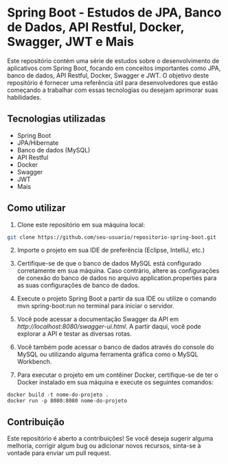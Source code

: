 # Spring Boot - Estudos de JPA, Banco de Dados, API Restful, Docker, Swagger, JWT e Mais

Este repositório contém uma série de estudos sobre o desenvolvimento de aplicativos com Spring Boot, focando em conceitos importantes como JPA, banco de dados, API Restful, Docker, Swagger e JWT. O objetivo deste repositório é fornecer uma referência útil para desenvolvedores que estão começando a trabalhar com essas tecnologias ou desejam aprimorar suas habilidades.

## Tecnologias utilizadas

- Spring Boot
- JPA/Hibernate
- Banco de dados (MySQL)
- API Restful
- Docker
- Swagger
- JWT
- Mais

## Como utilizar

1. Clone este repositório em sua máquina local:

```bash 
git clone https://github.com/seu-usuario/repositorio-spring-boot.git
```

2. Importe o projeto em sua IDE de preferência (Eclipse, IntelliJ, etc.)

3. Certifique-se de que o banco de dados MySQL está configurado corretamente em sua máquina. Caso contrário, altere as configurações de conexão do banco de dados no arquivo application.properties para as suas configurações de banco de dados.

4. Execute o projeto Spring Boot a partir da sua IDE ou utilize o comando mvn spring-boot:run no terminal para iniciar o servidor.

5. Você pode acessar a documentação Swagger da API em *http://localhost:8080/swagger-ui.html*. A partir daqui, você pode explorar a API e testar as diversas rotas.

6. Você também pode acessar o banco de dados através do console do MySQL ou utilizando alguma ferramenta gráfica como o MySQL Workbench.

7. Para executar o projeto em um contêiner Docker, certifique-se de ter o Docker instalado em sua máquina e execute os seguintes comandos:

```arduino
docker build -t nome-do-projeto .
docker run -p 8080:8080 nome-do-projeto
```

## Contribuição

Este repositório é aberto a contribuições! Se você deseja sugerir alguma melhoria, corrigir algum bug ou adicionar novos recursos, sinta-se à vontade para enviar um pull request.
